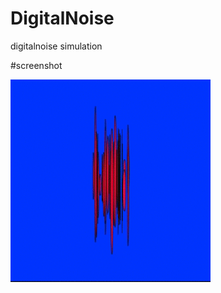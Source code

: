 # DigitalNoise
digitalnoise simulation


#screenshot

![alt tag](https://github.com/kusha-b-k/DigitalNoise/blob/master/output/nose.gif)

